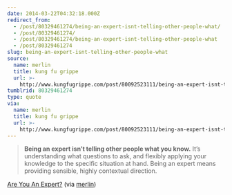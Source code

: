 ```yaml
---
date: 2014-03-22T04:32:18.000Z
redirect_from:
  - /post/80329461274/being-an-expert-isnt-telling-other-people-what/
  - /post/80329461274/
  - /post/80329461274/being-an-expert-isnt-telling-other-people-what
  - /post/80329461274
slug: being-an-expert-isnt-telling-other-people-what
source:
  name: merlin
  title: kung fu grippe
  url: >-
    http://www.kungfugrippe.com/post/80092523111/being-an-expert-isnt-telling-other-people-what
tumblrid: 80329461274
type: quote
via:
  name: merlin
  title: kung fu grippe
  url: >-
    http://www.kungfugrippe.com/post/80092523111/being-an-expert-isnt-telling-other-people-what
---
```

> <strong>Being an expert isn’t telling other people what you know.</strong> It’s understanding what questions to ask, and flexibly applying your knowledge to the specific situation at hand. Being an expert means providing sensible, highly contextual direction.

<a href="http://blog.codinghorror.com/are-you-an-expert/">Are You An Expert?</a> (via <a href="http://www.kungfugrippe.com/" class="tumblr_blog">merlin</a>)

